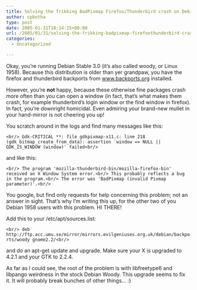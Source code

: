 ```yaml
---
title: Solving the frikking BadPixmap Firefox/Thunderbird crash on Debian Woody
author: cpbotha
type: post
date: 2005-01-31T18:14:15+00:00
url: /2005/01/31/solving-the-frikking-badpixmap-firefoxthunderbird-crash-on-debian-woody/
categories:
  - Uncategorized

---
```

Okay, you’re running Debian Stable 3.0 (it’s also called woody, or Linux 1958). Because this distribution is older than yer grandpaw, you have the firefox and thunderbird backports from www.backports.org installed.

However, you’re **not** happy, because these otherwise fine packages crash more often than you can open a window (in fact, that’s what makes them crash, for example thunderbird’s login window or the find window in firefox). In fact, you’re downright homicidal. Even admiring your brand-new mullet in your hand-mirror is not cheering you up!

You scratch around in the logs and find many messages like this:
  
``<br/>
Gdk-CRITICAL **: file gdkpixmap-x11.c: line 218 (gdk_bitmap_create_from_data): assertion `window == NULL || GDK_IS_WINDOW (window)' failed<br/>
`` 
  
and like this:
  
`<br/>
The program 'mozilla-thunderbird-bin/mozilla-firefox-bin' received an X Window System error.<br/>
This probably reflects a bug in the program.<br/>
The error was 'BadPixmap (invalid Pixmap parameter)'.<br/>
` 

You google, but find only requests for help concerning this problem; not an answer in sight. That’s why I’m writing this up, for the other two of you Debian 1958 users with this problem. HI THERE!

Add this to your /etc/apt/sources.list:
  
`<br/>
deb http://ftp.acc.umu.se/mirror/mirrors.evilgeniuses.org.uk/debian/backports/woody gnome2.2/<br/>
` 
  
and do an apt-get update and upgrade. Make sure your X is upgraded to 4.2.1 and your GTK to 2.2.4.

As far as I could see, the root of the problem is with libfreetype6 and libpango weirdness in the stock Debian Woody. This upgrade seems to fix it. It will probably break bunches of other things… :)
